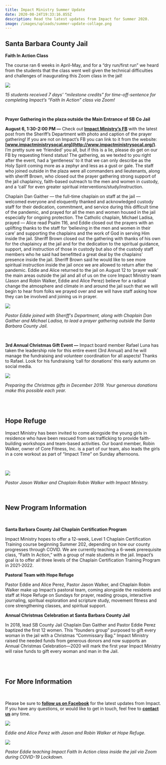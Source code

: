 ```yaml
---
title: Impact Ministry Summer Update
date: 2020-08-24T19:33:16.855Z
description: Read the latest updates from Impact for Summer 2020.
image: /images/uploads/summer-update-collage.png
---
```

## Santa Barbara County Jail

**Faith In Action Class** 

The course ran 6 weeks in April-May, and for a “dry run/first run” we heard from the students that the class went well given the technical difficulties and challenges of inaugurating this Zoom class in the jail!

![](/images/uploads/faith-in-action-students.jpg)

*15 students received 7 days’ “milestone credits” for time-off-sentence for completing Impact’s “Faith In Action” class via Zoom!*

<br>

**Prayer Gathering in the plaza outside the Main Entrance of SB Co Jail**

**August 6, 1:30-2:00 PM —** Check out **[Impact Ministry’s FB](https://www.facebook.com/Impact-Ministry-107515464244942)** with the latest post from the Sheriff’s Department with photo and caption of the prayer gathering! If you are not on Impact’s FB you can link to it from the website: **[www.impactministrysocal.org](http://www.impactministrysocal.org/)**. I’m pretty sure we ‘friended’ you all, but if this is a lie, please do get on our FB by requesting friend status! The gathering, as we texted to you right after the event, had a ‘gentleness’ to it that we can only describe as the Holy Spirit coming more as a zephyr and less as a gust or gale. The staff who joined outside in the plaza were all commanders and lieutenants, along with sheriff Brown, who closed out the prayer gathering strong support of the jail chaplaincy, faith-based outreach to the men and women in custody, and a ‘call’ for even greater spiritual interventions/study/​instruction. 

Chaplain Dan Gaither — the full-time chaplain on staff at the jail — welcomed everyone and eloquently thanked and acknowledged custody staff for their dedication, commitment, and service during this difficult time of the pandemic, and prayed for all the men and women housed in the jail especially for ongoing protection. The Catholic chaplain, Michael Ladisa, prayed — Alice read Psalm 116, and Eddie closed out the prayers with an uplifting thanks to the staff for ‘believing in the men and women in their care’ and supporting the chaplains and the work of God in serving Him inside the jail. Sheriff Brown closed out the gathering with thanks of his own for the chaplaincy at the jail and for the dedication to the spiritual guidance, support, and instruction of those in custody but also of the custody staff members who he said had benefitted a great deal by the chaplains’ presence inside the jail. Sheriff Brown said he would like to see more spiritual instruction inside the jail once we are allowed to return after the pandemic. Eddie and Alice returned to the jail on August 12 to ‘prayer walk’ the main areas outside the jail and all of us on the core Impact Ministry team (Jason and Robin Walker, Eddie and Alice Perez) believe for a radical change the atmosphere and climate in and around the jail such that we will begin to hear from folks we prayed over and we will have staff asking how they can be involved and joining us in prayer.


![](/images/uploads/prayer-gathering.jpg)

*Pastor Eddie joined with Sheriff's Department, along with Chaplain Dan Gaither and Michael Ladisa, to lead a prayer gathering outside the Santa Barbara County Jail.*

<br>

**3rd Annual Christmas Gift Event —** Impact board member Rafael Luna has taken the leadership role for this entire event (3rd Annual) and he will manage the fundraising and volunteer coordination for all aspects! Thanks to Rafael. Look for his fundraising ‘call for donations’ this early autumn on social media.

![](/images/uploads/holiday-gift-drive.jpg)

*Preparing the Christmas gifts in December 2019. Your generous donations make this possible each year.*

**<br><br>**

## Hope Refuge

Impact Ministry has been invited to come alongside the young girls in residence who have been rescued from sex trafficking to provide faith-building workshops and team-based activities. Our board member, Robin Walker, owner of Core Fitness, Inc. is a part of our team, also leads the girls in a core workout as part of “Impact Time” on Sunday afternoons.

<br>

![](/images/uploads/jason-walker-robin-walker.png)

*Pastor Jason Walker and Chaplain Robin Walker with Impact Ministry.*

<br>

## **New Program Information**

<br>

**Santa Barbara County Jail Chaplain Certification Program**

Impact Ministry hopes to offer a 12-week, Level 1 Chaplain Certification Training course beginning Summer 202, depending on how our county progresses through COVID. We are currently teaching a 6-week prerequisite class, “Faith In Action,” with a group of male students in the jail. Impact’s goal is to offer all three levels of the Chaplain Certification Training Program in 2021-2022.

**Pastoral Team with Hope Refuge**

Pastor Eddie and Alice Perez, Pastor Jason Walker, and Chaplain Robin Walker make up Impact’s pastoral team, coming alongside the residents and staff at Hope Refuge on Sundays for prayer, reading groups, interactive journaling, spiritual exploration and scripture study, movement fitness and core strengthening classes, and spiritual support.

**Annual Christmas Celebration at Santa Barbara County Jail**

In 2018, lead SB County Jail Chaplain Dan Gaither and Pastor Eddie Perez baptized the first 12 women. This “founders group” purposed to gift every woman in the jail with a Christmas “Commissary Bag.” Impact Ministry raised the needed funds from generous donors and now supports an Annual Christmas Celebration—2020 will mark the first year Impact Ministry will raise funds to gift every woman and man in the Jail.

<br><br>

## **For More Information**

<br>

Please be sure to **[follow us on Facebook](https://www.facebook.com/Impact-Ministry-107515464244942)** for the latest updates from Impact. If you have any questions, or would like to get in touch, feel free to **[contact us](https://www.impactministrysocal.org/about/)** any time.

![](/images/uploads/eddie-perez-alice-perez-jason-walker-robin-walker.jpg)

*Eddie and Alice Perez with Jason and Robin Walker at Hope Refuge.*

![](/images/uploads/faith-in-action-zoom.jpg)

*Pastor Eddie teaching Impact Faith In Action class inside the jail via Zoom during COVID-19 Lockdown.*